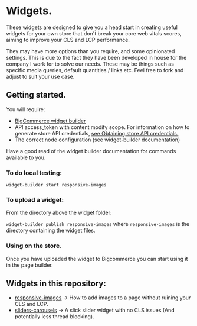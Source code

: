 # Widgets.

These widgets are designed to give you a head start in creating useful widgets for your own store that don't break your core web vitals scores, aiming to improve your CLS and LCP performance.

They may have more options than you require, and some opinionated settings. This is due to the fact they have been developed in house for the company I work for to solve our needs. These may be things such as specific media queries, default quantities / links etc. Feel free to fork and adjust to suit your use case.


## Getting started.

You will require:

- [BigCommerce widget builder](https://github.com/bigcommerce/widget-builder)
- API access_token with content modify scope. For information on how to generate store API credentials, [see Obtaining store API credentials.](https://developer.bigcommerce.com/api-docs/getting-started/authentication#obtaining-store-api-credentials)
- The correct node configuration (see widget-builder documentation)

Have a good read of the widget builder documentation for commands available to you.

### To do local testing:

`widget-builder start responsive-images`

### To upload a widget:

From the directory above the widget folder:

`widget-builder publish responsive-images` where `responsive-images` is the directory containing the widget files.


### Using on the store.

Once you have uploaded the widget to Bigcommerce you can start using it in the page builder.

## Widgets in this repository:

- [responsive-images](responsive-images/README.md) -> How to add images to a page without ruining your CLS and LCP.
- [sliders-carousels](sliders-carousels/README.md) -> A slick slider widget with no CLS issues (And potentially less thread blocking).
